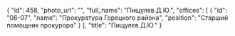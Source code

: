 {
    "id": 458,
    "photo_url": "",
    "full_name": "Пищулев Д.Ю.",
    "offices": [
        {
            "id": "06-07",
            "name": "Прокуратура Горецкого района",
            "position": "Старший помощник прокурора"
        }
    ],
    "title": "Пищулев Д.Ю."
}